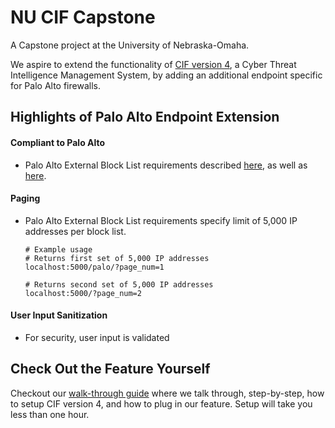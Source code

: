 # NU CIF Capstone 
A Capstone project at the University of Nebraska-Omaha.  

We aspire to extend the functionality of [CIF version 4](https://github.com/csirtgadgets/verbose-robot/wiki/Introduction), a Cyber Threat Intelligence Management System, by adding an additional endpoint specific for Palo Alto firewalls.

## Highlights of Palo Alto Endpoint Extension
#### Compliant to Palo Alto 
* Palo Alto External Block List requirements described [here](https://docs.paloaltonetworks.com/pan-os/8-1/pan-os-admin/policy/use-an-external-dynamic-list-in-policy/external-dynamic-list.html#idf36cb80a-77f1-4d17-9c4b-7efe9fe426af), as well as [here](https://knowledgebase.paloaltonetworks.com/KCSArticleDetail?id=kA10g000000ClVYCA0).
#### Paging
* Palo Alto External Block List requirements specify limit of 5,000 IP addresses per block list.
      
      # Example usage
      # Returns first set of 5,000 IP addresses
      localhost:5000/palo/?page_num=1
      
      # Returns second set of 5,000 IP addresses
      localhost:5000/?page_num=2

#### User Input Sanitization 
* For security, user input is validated

## Check Out the Feature Yourself
Checkout our [walk-through guide](https://github.com/neil-unomaha/CIF_CYBR_8950/blob/master/cif-install-walkthrough.md) where we talk through, step-by-step, how to setup CIF version 4, and how to plug in our feature. Setup will take you less than one hour.
